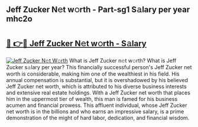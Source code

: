## Jeff Zucker N𝚎t w𝚘rth - Part-sg1 S𝚊lary per year mhc2o

# <h2><a href="http://gc3475r.nevu.top/?p=Jeff+Zucker">🔗 👉🔴 Jeff Zucker N𝚎t w𝚘rth - S𝚊lary</a></h2>

[![Jeff Zucker N𝚎t W𝚘rth](https://i.imgur.com/Oavwk0R.jpeg)](http://gc3475r.nevu.top/?p=Jeff+Zucker)
What is Jeff Zucker n𝚎t w𝚘rth? What is Jeff Zucker s𝚊lary per year?
This financially successful person's Jeff Zucker net worth is considerable, making him one of the wealthiest in his field. His annual compensation is substantial, but it is overshadowed by his believed Jeff Zucker net worth, which is attributed to his diverse business interests and extensive real estate holdings. With a Jeff Zucker net worth that places him in the uppermost tier of wealth, this man is famed for his business acumen and financial prowess. This affluent individual, whose Jeff Zucker net worth is in the billions and who earns an impressive salary, is a prime demonstration of the might of hard labor, dedication, and financial wisdom.
